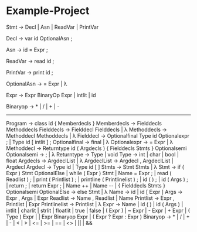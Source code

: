 # Example-Project
Stmt          →	Decl
              |	Asn
              |	ReadVar
              |	PrintVar

Decl          →	var id OptionalAsn ;

Asn		      →	id = Expr ;

ReadVar	      →	read id ;

PrintVar 	  →	print id ;

OptionalAsn	  →	= Expr
              |	λ

Expr		  →	Expr BinaryOp Expr
              |	intlit
              |	id

Binaryop	  →	* 
              |	/ 
              |	+ 
              | -

------------------------------------------------------

Program             → class id { Memberdecls }
Memberdecls         → Fielddecls Methoddecls
Fielddecls          → Fielddecl Fielddecls | λ
Methoddecls         → Methoddecl Methoddecls | λ
Fielddecl           → Optionalfinal Type id Optionalexpr ;
                    | Type id [ intlit ] ;
Optionalfinal       → final | λ
Optionalexpr        → = Expr | λ
Methoddecl          → Returntype id ( Argdecls ) { Fielddecls Stmts } Optionalsemi
Optionalsemi        → ; | λ
Returntype          → Type | void
Type                → int | char | bool | float
Argdecls            → ArgdeclList | λ
ArgdeclList         → Argdecl , ArgdeclList | Argdecl
Argdecl             → Type id | Type id [ ]
Stmts               → Stmt Stmts | λ
Stmt                → if ( Expr ) Stmt OptionalElse | while ( Expr ) Stmt | Name = Expr ;
                    | read ( Readlist ) ; | print ( Printlist ) ; | printline ( Printlinelist ) ;
                    | id ( ) ; | id ( Args ) ; | return ; | return Expr ; | Name ++ | Name --
                    | { Fielddecls Stmts } Optionalsemi
OptionalElse        → else Stmt | λ
Name                → id | id [ Expr ]
Args                → Expr , Args | Expr
Readlist            → Name , Readlist | Name
Printlist           → Expr , Printlist | Expr
Printlinelist       → Printlist | λ
Expr                → Name | id ( ) | id ( Args ) | intlit | charlit | strlit | floatlit | true | false
                    | ( Expr ) | ~ Expr | - Expr | + Expr | ( Type ) Expr |
                    | Expr Binaryop Expr | ( Expr ? Expr : Expr )
Binaryop            → * | / | + | - | < | > | <= | >= | == | <> | \|\| | &&